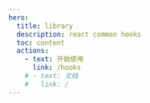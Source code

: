 ```yaml
---
hero:
  title: library
  description: react common hooks
  toc: content
  actions:
    - text: 开始使用
      link: /hooks
    # - text: 文档
    #   link: /
---
```

